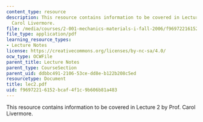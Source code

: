 ```yaml
---
content_type: resource
description: This resource contains information to be covered in Lecture 2 by Prof.
  Carol Livermore.
file: /media/courses/2-001-mechanics-materials-i-fall-2006/f96972216152bcaf4f1c9b606b81a483_lec2.pdf
file_type: application/pdf
learning_resource_types:
- Lecture Notes
license: https://creativecommons.org/licenses/by-nc-sa/4.0/
ocw_type: OCWFile
parent_title: Lecture Notes
parent_type: CourseSection
parent_uid: ddbbc491-2106-53ce-dd8e-b122b208c5ed
resourcetype: Document
title: lec2.pdf
uid: f9697221-6152-bcaf-4f1c-9b606b81a483
---
```

This resource contains information to be covered in Lecture 2 by Prof. Carol Livermore.